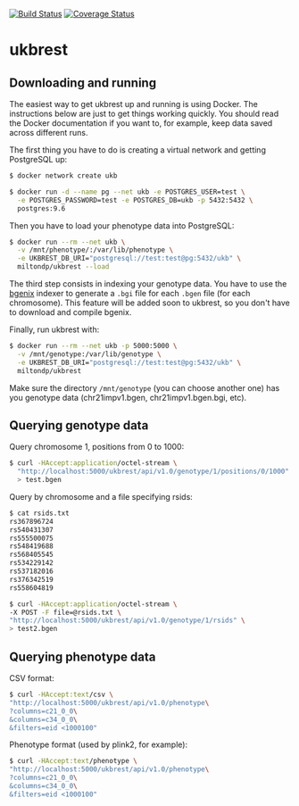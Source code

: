 [![Build Status](https://travis-ci.org/miltondp/ukbrest.svg?branch=master)](https://travis-ci.org/miltondp/ukbrest)
[![Coverage Status](https://coveralls.io/repos/github/miltondp/ukbrest/badge.svg?branch=master)](https://coveralls.io/github/miltondp/ukbrest?branch=master)

# ukbrest

## Downloading and running
The easiest way to get ukbrest up and running is using Docker. The instructions below are just to get things working quickly. You should read the Docker documentation if you want to, for example, keep data saved across different runs.

The first thing you have to do is creating a virtual network and getting PostgreSQL up:

```bash
$ docker network create ukb

$ docker run -d --name pg --net ukb -e POSTGRES_USER=test \
  -e POSTGRES_PASSWORD=test -e POSTGRES_DB=ukb -p 5432:5432 \
  postgres:9.6
```

Then you have to load your phenotype data into PostgreSQL:

```bash
$ docker run --rm --net ukb \
  -v /mnt/phenotype/:/var/lib/phenotype \
  -e UKBREST_DB_URI="postgresql://test:test@pg:5432/ukb" \
  miltondp/ukbrest --load
```

The third step consists in indexing your genotype data. You have to use the [bgenix](https://bitbucket.org/gavinband/bgen/wiki/bgenix) indexer to generate a `.bgi` file for each `.bgen` file (for each chromosome). This feature will be added soon to ukbrest, so you don't have to download and compile bgenix.

Finally, run ukbrest with:

```bash
$ docker run --rm --net ukb -p 5000:5000 \
  -v /mnt/genotype:/var/lib/genotype \
  -e UKBREST_DB_URI="postgresql://test:test@pg:5432/ukb" \
  miltondp/ukbrest
```

Make sure the directory `/mnt/genotype` (you can choose another one) has you genotype data (chr21impv1.bgen, chr21impv1.bgen.bgi, etc).


## Querying genotype data

Query chromosome 1, positions from 0 to 1000:
```bash
$ curl -HAccept:application/octel-stream \
  "http://localhost:5000/ukbrest/api/v1.0/genotype/1/positions/0/1000" \
  > test.bgen
```

Query by chromosome and a file specifying rsids:
```bash
$ cat rsids.txt
rs367896724
rs540431307
rs555500075
rs548419688
rs568405545
rs534229142
rs537182016
rs376342519
rs558604819

$ curl -HAccept:application/octel-stream \
-X POST -F file=@rsids.txt \
"http://localhost:5000/ukbrest/api/v1.0/genotype/1/rsids" \
> test2.bgen
```


## Querying phenotype data

CSV format:
```bash
$ curl -HAccept:text/csv \
"http://localhost:5000/ukbrest/api/v1.0/phenotype\
?columns=c21_0_0\
&columns=c34_0_0\
&filters=eid <1000100"
```

Phenotype format (used by plink2, for example):
```bash
$ curl -HAccept:text/phenotype \
"http://localhost:5000/ukbrest/api/v1.0/phenotype\
?columns=c21_0_0\
&columns=c34_0_0\
&filters=eid <1000100"
```
